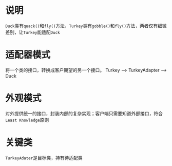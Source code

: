 # 说明
`Duck`类有`quack()`和`fly()`方法，`Turkey`类有`gobble()`和`fly()`方法，两者仅有细微差别，让`Turkey`能适配`Duck`

# 适配器模式
将一个类的接口，转换成客户期望的另一个接口。
Turkey --> TurkeyAdapter --> Duck

# 外观模式
对外提供统一的接口，封装内部的复杂实现；客户端只需要知道外部接口，符合`Least Knowledge`原则

# 关键类
`TurkeyAdater`是目标类，持有待适配类